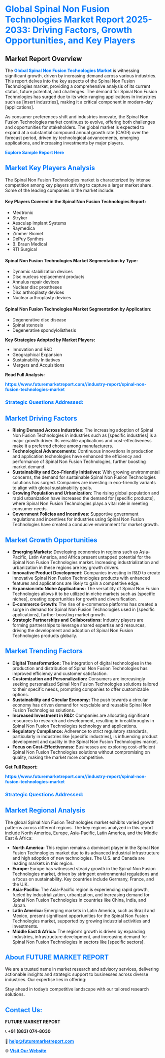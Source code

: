 <h1 style="color: #007BFF;">Global Spinal Non Fusion Technologies Market Report 2025-2033: Driving Factors, Growth Opportunities, and Key Players</h1>

<section id="overview">
<h2>Market Report Overview</h2>
<p>The <a href="https://www.futuremarketreport.com//industry-report/spinal-non-fusion-technologies-market" style="color: #007BFF; text-decoration: none;"><strong>Global Spinal Non Fusion Technologies Market</strong></a> is witnessing significant growth, driven by increasing demand across various industries. This report delves into the key aspects of the Spinal Non Fusion Technologies market, providing a comprehensive analysis of its current status, future potential, and challenges. The demand for Spinal Non Fusion Technologies has surged due to its wide-ranging applications in industries such as [insert industries], making it a critical component in modern-day [applications].</p>
<p>As consumer preferences shift and industries innovate, the Spinal Non Fusion Technologies market continues to evolve, offering both challenges and opportunities for stakeholders. The global market is expected to expand at a substantial compound annual growth rate (CAGR) over the forecast period, driven by technological advancements, emerging applications, and increasing investments by major players.</p>
</section>

<section id="overview">
<p><a href="https://www.futuremarketreport.com//request-sample/reportId=82761" style="color: #007BFF; text-decoration: none;"><strong>Explore Sample Report Here</strong></a></p>
</section>

<section id="key-players">
<h2 style="color: #007BFF;">Market Key Players Analysis</h2>
<p>The Spinal Non Fusion Technologies market is characterized by intense competition among key players striving to capture a larger market share. Some of the leading companies in the market include:</p>
<h4>Key Players Covered in the Spinal Non Fusion Technologies Report:</h4>
<ul><li>Medtronic</li><li>Stryker</li><li>Aesculap Implant Systems</li><li>Raymedica</li><li>Zimmer Biomet</li><li>DePuy Synthes</li><li>B. Braun Medical</li><li>RTI Surgical</li></ul>
<h4>Spinal Non Fusion Technologies Market Segmentation by Type:</h4>
<ul><li>Dynamic stabilization devices</li><li>Disc nucleus replacement products</li><li>Annulus repair devices</li><li>Nuclear disc prostheses</li><li>Disc arthroplasty devices</li><li>Nuclear arthroplasty devices</li></ul>

<h4>Spinal Non Fusion Technologies Market Segmentation by Application:</h4>
<ul><li>Degenerative disc disease</li><li>Spinal stenosis</li><li>Degenerative spondylolisthesis</li></ul>
<p><strong>Key Strategies Adopted by Market Players:</strong></p>
<ul>
<li>Innovation and R&D</li>
<li>Geographical Expansion</li>
<li>Sustainability Initiatives</li>
<li>Mergers and Acquisitions</li>
</ul>
</section>

<section>
<p><strong>Read Full Analysis: </strong></p><a href="https://www.futuremarketreport.com//industry-report/spinal-non-fusion-technologies-market" style="color: #007BFF; text-decoration: none;"><strong>https://www.futuremarketreport.com//industry-report/spinal-non-fusion-technologies-market</strong></a>
<h3 style="color: #007BFF;">Strategic Questions Addressed:</h3>
</section>

<section id="driving-factors">
<h2 style="color: #007BFF;">Market Driving Factors</h2>
<ul>
<li><strong>Rising Demand Across Industries:</strong> The increasing adoption of Spinal Non Fusion Technologies in industries such as [specific industries] is a major growth driver. Its versatile applications and cost-effectiveness make it a preferred choice among manufacturers.</li>
<li><strong>Technological Advancements:</strong> Continuous innovations in production and application technologies have enhanced the efficiency and performance of Spinal Non Fusion Technologies, further boosting market demand.</li>
<li><strong>Sustainability and Eco-Friendly Initiatives:</strong> With growing environmental concerns, the demand for sustainable Spinal Non Fusion Technologies solutions has surged. Companies are investing in eco-friendly variants to align with global sustainability goals.</li>
<li><strong>Growing Population and Urbanization:</strong> The rising global population and rapid urbanization have increased the demand for [specific products], where Spinal Non Fusion Technologies plays a vital role in meeting consumer needs.</li>
<li><strong>Government Policies and Incentives:</strong> Supportive government regulations and incentives for industries using Spinal Non Fusion Technologies have created a conducive environment for market growth.</li>
</ul>
</section>

<section id="growth-opportunities">
<h2 style="color: #007BFF;">Market Growth Opportunities</h2>
<ul>
<li><strong>Emerging Markets:</strong> Developing economies in regions such as Asia-Pacific, Latin America, and Africa present untapped potential for the Spinal Non Fusion Technologies market. Increasing industrialization and urbanization in these regions are key growth drivers.</li>
<li><strong>Innovative Product Development:</strong> Companies investing in R&D to create innovative Spinal Non Fusion Technologies products with enhanced features and applications are likely to gain a competitive edge.</li>
<li><strong>Expansion into Niche Applications:</strong> The versatility of Spinal Non Fusion Technologies allows it to be utilized in niche markets such as [specific niches], creating opportunities for growth and diversification.</li>
<li><strong>E-commerce Growth:</strong> The rise of e-commerce platforms has created a surge in demand for Spinal Non Fusion Technologies used in [specific applications], further boosting market growth.</li>
<li><strong>Strategic Partnerships and Collaborations:</strong> Industry players are forming partnerships to leverage shared expertise and resources, driving the development and adoption of Spinal Non Fusion Technologies products globally.</li>
</ul>
</section>

<section id="trending-factors">
<h2 style="color: #007BFF;">Market Trending Factors</h2>
<ul>
<li><strong>Digital Transformation:</strong> The integration of digital technologies in the production and distribution of Spinal Non Fusion Technologies has improved efficiency and customer satisfaction.</li>
<li><strong>Customization and Personalization:</strong> Consumers are increasingly seeking personalized Spinal Non Fusion Technologies solutions tailored to their specific needs, prompting companies to offer customizable options.</li>
<li><strong>Sustainability and Circular Economy:</strong> The push towards a circular economy has driven demand for recyclable and reusable Spinal Non Fusion Technologies solutions.</li>
<li><strong>Increased Investment in R&D:</strong> Companies are allocating significant resources to research and development, resulting in breakthroughs in Spinal Non Fusion Technologies technology and applications.</li>
<li><strong>Regulatory Compliance:</strong> Adherence to strict regulatory standards, particularly in industries like [specific industries], is influencing product development and quality in the Spinal Non Fusion Technologies market.</li>
<li><strong>Focus on Cost-Effectiveness:</strong> Businesses are exploring cost-efficient Spinal Non Fusion Technologies solutions without compromising on quality, making the market more competitive.</li>
</ul>
</section>

<section>
<p><strong>Get Full Report: </strong></p><a href="https://www.futuremarketreport.com//industry-report/spinal-non-fusion-technologies-market" style="color: #007BFF; text-decoration: none;"><strong>https://www.futuremarketreport.com//industry-report/spinal-non-fusion-technologies-market</strong></a>
<h3 style="color: #007BFF;">Strategic Questions Addressed:</h3>
</section>


<section id="regional-analysis">
<h2 style="color: #007BFF;">Market Regional Analysis</h2>
<p>The global Spinal Non Fusion Technologies market exhibits varied growth patterns across different regions. The key regions analyzed in this report include North America, Europe, Asia-Pacific, Latin America, and the Middle East & Africa:</p>
<ul>
<li><strong>North America:</strong> This region remains a dominant player in the Spinal Non Fusion Technologies market due to its advanced industrial infrastructure and high adoption of new technologies. The U.S. and Canada are leading markets in this region.</li>
<li><strong>Europe:</strong> Europe has witnessed steady growth in the Spinal Non Fusion Technologies market, driven by stringent environmental regulations and a focus on sustainability. Key countries include Germany, France, and the U.K.</li>
<li><strong>Asia-Pacific:</strong> The Asia-Pacific region is experiencing rapid growth, fueled by industrialization, urbanization, and increasing demand for Spinal Non Fusion Technologies in countries like China, India, and Japan.</li>
<li><strong>Latin America:</strong> Emerging markets in Latin America, such as Brazil and Mexico, present significant opportunities for the Spinal Non Fusion Technologies market, supported by growing industrial activities and investments.</li>
<li><strong>Middle East & Africa:</strong> The region’s growth is driven by expanding industries, infrastructure development, and increasing demand for Spinal Non Fusion Technologies in sectors like [specific sectors].</li>
</ul>
</section>

<footer>
<h2 style="color: #007BFF;">About FUTURE MARKET REPORT</h2>
<p>We are a trusted name in market research and advisory services, delivering actionable insights and strategic support to businesses across diverse industries. Our expertise lies in offering:</p>

<p>Stay ahead in today’s competitive landscape with our tailored research solutions.</p>

<h2 style="color: #007BFF;">Contact Us:</h2>
<p><strong>FUTURE MARKET REPORT</strong></p>
<p>📞 <strong>+91 (883) 074-8030</strong></p>
<p>📧 <strong><a href="mailto:help@futuremarketreport.com" style="color: #007BFF;">help@futuremarketreport.com</a></strong></p>
<p>🌐 <strong><a href="https://www.futuremarketreport.com/" style="color: #007BFF;">Visit Our Website</a></strong></p>
</footer>